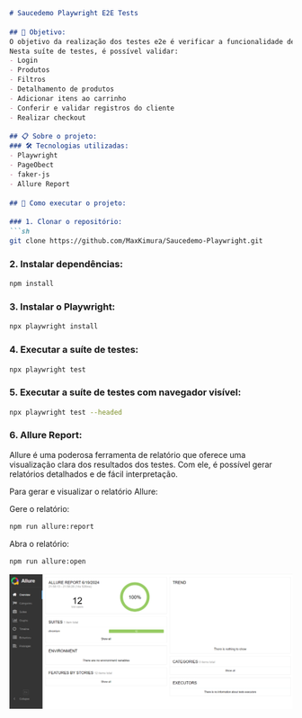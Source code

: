
```markdown
# Saucedemo Playwright E2E Tests

## 🎯 Objetivo:
O objetivo da realização dos testes e2e é verificar a funcionalidade de uma plataforma que simula um e-commerce ([Saucedemo](https://www.saucedemo.com)). 
Nesta suíte de testes, é possível validar:
- Login
- Produtos
- Filtros
- Detalhamento de produtos
- Adicionar itens ao carrinho
- Conferir e validar registros do cliente
- Realizar checkout

## 📋 Sobre o projeto:
### 🛠️ Tecnologias utilizadas:
- Playwright
- PageObect
- faker-js
- Allure Report

## 🚀 Como executar o projeto:

### 1. Clonar o repositório:
```sh
git clone https://github.com/MaxKimura/Saucedemo-Playwright.git
```

### 2. Instalar dependências:
```sh
npm install
```

### 3. Instalar o Playwright:
```sh
npx playwright install
```

### 4. Executar a suíte de testes:
```sh
npx playwright test
```

### 5. Executar a suíte de testes com navegador visível:
```sh
npx playwright test --headed
```

### 6. Allure Report:
Allure é uma poderosa ferramenta de relatório que oferece uma visualização clara dos resultados dos testes. Com ele, é possível gerar relatórios detalhados e de fácil interpretação.

Para gerar e visualizar o relatório Allure:

Gere o relatório:
```sh
npm run allure:report
```

Abra o relatório:
```sh
npm run allure:open
```

![alt text](image.png)

